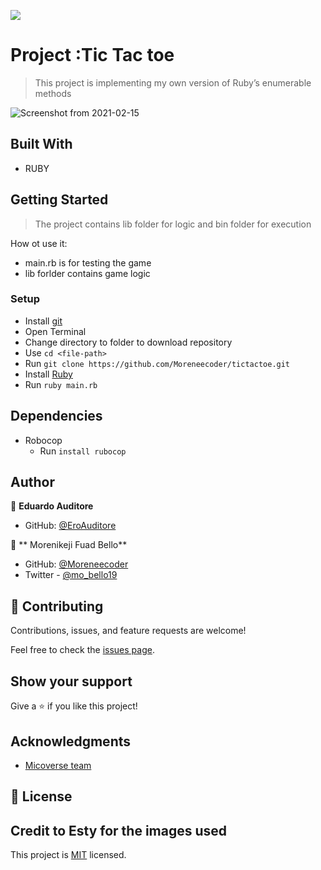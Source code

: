 ![](https://img.shields.io/badge/Microverse-blueviolet)

# Project :Tic Tac toe

> This project is implementing my own version of Ruby’s enumerable methods

![Screenshot from 2021-02-15](https://user-images.githubusercontent.com/60273425/108003036-ffb95880-6fb6-11eb-8a68-519eac9dd36d.PNG)

## Built With

- RUBY

## Getting Started

> The project contains lib folder for logic and bin folder for execution

How ot use it:

- main.rb is for testing the game
- lib forlder contains game logic


### Setup

- Install [git](https://git-scm.com/downloads)
- Open Terminal
- Change directory to folder to download repository
- Use `cd <file-path>`
- Run `git clone https://github.com/Moreneecoder/tictactoe.git`
- Install [Ruby](https://ruby-doc.org/downloads/)
- Run `ruby main.rb`

## Dependencies

- Robocop
  - Run `install rubocop`

## Author

👤 **Eduardo Auditore**

- GitHub: [@EroAuditore](https://github.com/EroAuditore)

👤 ** Morenikeji Fuad Bello**

- GitHub: [@Moreneecoder](https://github.com/Moreneecoder)
- Twitter - [@mo_bello19](https://twitter.com/mo_bello19)


## 🤝 Contributing

Contributions, issues, and feature requests are welcome!

Feel free to check the [issues page](https://github.com/issues).

## Show your support

Give a ⭐️ if you like this project!

## Acknowledgments

- [Micoverse team](https://microverse.pathwright.com/library/fast-track-curriculum/69047/path/step/57421588/)

## 📝 License

## Credit to Esty for the images used

This project is [MIT](https://opensource.org/licenses/MIT) licensed.
